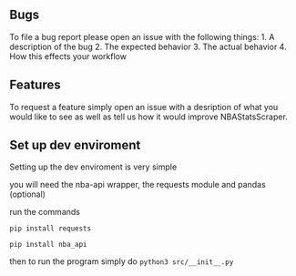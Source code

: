 ## Bugs

To file a bug report please open an issue with the following things:
    1. A description of the bug
    2. The expected behavior
    3. The actual behavior 
    4. How this effects your workflow

## Features

To request a feature simply open an issue with a desription of what you would like to see as well as tell us how it would improve NBAStatsScraper.

## Set up dev enviroment

Setting up the dev enviroment is very simple

you will need the nba-api wrapper, the requests module and pandas (optional)

run the commands

`pip install requests`

`pip install nba_api`

then to run the program simply do 
`python3 src/__init__.py`
